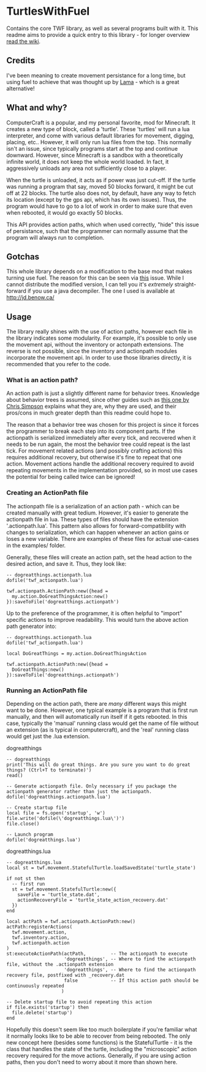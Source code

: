 # TurtlesWithFuel

Contains the core TWF library, as well as several programs built with it. This readme aims to provide a quick entry to this library - for longer overview [read the wiki](https://github.com/Cyenth/TurtlesWithFuel/wiki).

## Credits

I've been meaning to create movement persistance for a long time, but using fuel to achieve that was thought up by [Lama](https://github.com/fnuecke/lama/blob/master/apis/lama) - which is a great alternative!

## What and why?

ComputerCraft is a popular, and my personal favorite, mod for Minecraft. It creates a new type of block, called a 'turtle'. These 'turtles' will run a lua interpreter, and come with various default libraries for movement, digging, placing, etc.. However, it will only run lua files from the top. This normally isn't an issue, since typically programs start at the top and continue downward. However, since Minecraft is a sandbox with a theoretically infinite world, it does not keep the whole world loaded. In fact, it aggressively unloads any area not sufficiently close to a player. 

When the turtle is unloaded, it acts as if power was just cut-off. If the turtle was running a program that say, moved 50 blocks forward, it might be cut off at 22 blocks. The turtle also does not, by default, have any way to fetch its location (except by the gps api, which has its own issues). Thus, the program would have to go to a lot of work in order to make sure that even when rebooted, it would go exactly 50 blocks.

This API provides action paths, which when used correctly, "hide" this issue of persistance, such that the programmer can normally assume that the program will always run to completion.

## Gotchas

This whole library depends on a modification to the base mod that makes turning use fuel. The reason for this can be seen via [this](https://github.com/dan200/ComputerCraft/issues/110) issue. While I cannot distribute the modified version, I can tell you it's *extremely* straight-forward if you use a java decompiler. The one I used is available at http://jd.benow.ca/

## Usage

The library really shines with the use of action paths, however each file in the library indicates some modularity. For example, it's possible to only use the movement api, without the inventory or actonpath extensions. The reverse is not possible, since the inventory and actionpath modules incorporate the movement api. In order to use those libraries directly, it is recommended that you refer to the code.

### What is an action path?

An action path is just a slightly different name for behavior trees. Knowledge about behavior trees is assumed, since other guides such as [this one by Chris Simpson](http://www.gamasutra.com/blogs/ChrisSimpson/20140717/221339/Behavior_trees_for_AI_How_they_work.php) explains what they are, why they are used, and their pros/cons in much greater depth than this readme could hope to.

The reason that a behavior tree was chosen for this project is since it forces the programmer to break each step into its component parts. If the actionpath is serialized immediately after every tick, and recovered when it needs to be run again, the most the behavior tree could repeat is the last tick. For movement related actions (and possibly crafting actions) this requires additional recovery, but otherwise it's fine to repeat that one action. Movement actions handle the additional recovery required to avoid repeating movements in the implementation provided, so in most use cases the potential for being called twice can be ignored!


### Creating an ActionPath file

The actionpath file is a serialization of an action path - which can be created manually with great tedium. However, it's easier to generate the actionpath file in lua. These types of files should have the extension '.actionpath.lua'. This pattern also allows for forward-compatibility with changes to serialization, which can happen whenever an action gains or loses a new variable. There are examples of these files for actual use-cases in the examples/ folder. 

Generally, these files will create an action path, set the head action to the desired action, and save it. Thus, they look like:

    -- dogreatthings.actionpath.lua
    dofile('twf_actionpath.lua')

    twf.actionpath.ActionPath:new({head =
      my.action.DoGreatThingsAction:new()
    }):saveToFile('dogreatthings.actionpath')

Up to the preference of the programmer, it is often helpful to "import" specific actions to improve readability. This would turn the above action path generator into:

    -- dogreatthings.actionpath.lua
    dofile('twf_actionpath.lua')
    
    local DoGreatThings = my.action.DoGreatThingsAction

    twf.actionpath.ActionPath:new({head =
      DoGreatThings:new()
    }):saveToFile('dogreatthings.actionpath')

### Running an ActionPath file

Depending on the action path, there are *many* different ways this might want to be done. However, one typical example is a program that is first run manually, and then will automatically run itself if it gets rebooted. In this case, typically the 'manual' running class would get the name of file without an extension (as is typical in computercraft), and the 'real' running class would get just the .lua extension.

dogreatthings

    -- dogreatthings
    print('This will do great things. Are you sure you want to do great things? (Ctrl+T to terminate)')
    read()
    
    -- Generate actionpath file. Only necessary if you package the actionpath generator rather than just the actionpath. 
    dofile('dogreatthings.actionpath.lua')
    
    -- Create startup file 
    local file = fs.open('startup', 'w')
    file.write('dofile(\'dogreatthings.lua\')')
    file.close()
    
    -- Launch program
    dofile('dogreatthings.lua')

dogreatthings.lua

    -- dogreatthings.lua
    local st = twf.movement.StatefulTurtle.loadSavedState('turtle_state')

    if not st then 
      -- first run 
      st = twf.movement.StatefulTurtle:new({
        saveFile = 'turtle_state.dat',
        actionRecoveryFile = 'turtle_state_action_recovery.dat'
      })
    end
    
    local actPath = twf.actionpath.ActionPath:new()
    actPath:registerActions(
      twf.movement.action,
      twf.inventory.action,
      twf.actionpath.action
    )
    st:executeActionPath(actPath,         -- The actionpath to execute
                         'dogreatthings', -- Where to find the actionpath file, without the .actionpath extension
                         'dogreatthings', -- Where to find the actionpath recovery file, postfixed with _recovery.dat
                         false            -- If this action path should be continuously repeated
                        )
    
    -- Delete startup file to avoid repeating this action
    if file.exists('startup') then 
      file.delete('startup')
    end

Hopefully this doesn't seem like too much boilerplate if you're familiar what it normally looks like to be able to recover from being rebooted. The only new concept here (besides some functions) is the StatefulTurtle - it is the class that handles the state of the turtle, including the "microscopic" action recovery required for the move actions. Generally, if you are using action paths, then you don't need to worry about it more than shown here.